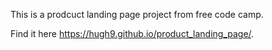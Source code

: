This is a prodcuct landing page project from free code camp.

Find it here https://hugh9.github.io/product_landing_page/.